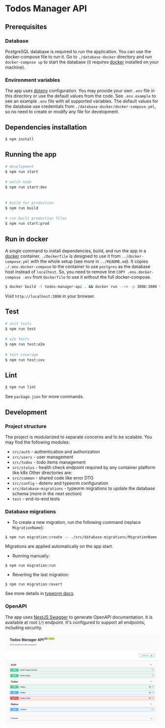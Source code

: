 # Todos Manager API

## Prerequisites
### Database
PostgreSQL database is required to run the application. You can use the docker-compose file to run it.
Go to `./database-docker` directory and run `docker-compose up` to start the database (it requires [docker](https://docs.docker.com/) installed on your machine).

### Environment variables
The app uses [dotenv](https://github.com/motdotla/dotenv) configuration.
You may provide your own `.env` file in this directory or use the default values from the code.
See `.env.example` to see an example `.env` file with all supported variables.
The default values for the database use credentials from `./database-docker/docker-compose.yml`, so no need to create or modify any file for development.


## Dependencies installation

```bash
$ npm install
```

## Running the app

```bash
# development
$ npm run start

# watch mode
$ npm run start:dev


# build for production
$ npm run build

# run built production files
$ npm run start:prod
```

## Run in docker
A single command to install dependencies, build, and run the app in a [docker](https://docs.docker.com/) container.
`./Dockerfile` is designed to use it from `../docker-compose.yml` with the whole setup (see more in `../README.md`).
It copies `./.env.docker-compose` to the container to use `postgres` as the database host instead of `localhost`.
So, you need to remove line `COPY .env.docker-compose .env` from `Dockerfile` to use it without the full docker-compose.
```bash
$ docker build -t todos-manager-api . && docker run --rm -p 3000:3000 todos-manager-api
```
Visit `http://localhost:3000` in your browser.

## Test

```bash
# unit tests
$ npm run test

# e2e tests
$ npm run test:e2e

# test coverage
$ npm run test:cov
```

## Lint

```bash
$ npm run lint
```

See `package.json` for more commands.


## Development

### Project structure
The project is modularized to separate concerns and to be scalable. You may find the following modules:
- `src/auth` - authentication and authorization
- `src/users` - user management
- `src/todos` - todo items management
- `src/status` - health check endpoint required by any container platform like k8s
Other directories are:
- `src/common` - shared code like error DTO
- `src/config` - dotenv and typeorm configuration
- `src/database-migrations` - typeorm migrations to update the database schema (more in the next section)
- `test` - end-to-end tests

### Database migrations

- To create a new migration, run the following command (replace `MigrationName`):
```
$ npm run migration:create -- ./src/database-migrations/MigrationName
```

Migrations are applied automatically on the app start.

- Running manually:
```
$ npm run migration:run 
```

- Reverting the last migration:
```
$ npm run migration:revert 
```

See more details in [typeorm docs](https://typeorm.io/migrations).

### OpenAPI

The app uses [NestJS Swagger](https://docs.nestjs.com/openapi/introduction) to generate OpenAPI documentation.
It is available at root (`/`) endpoint. It's configured to support all endpoints, including security.

![OpenAPI](docs/open-api.png "OpenAPI")

